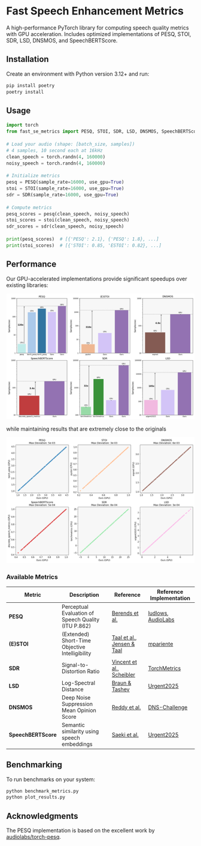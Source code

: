# Fast Speech Enhancement Metrics

A high-performance PyTorch library for computing speech quality metrics with GPU acceleration. Includes optimized implementations of PESQ, STOI, SDR, LSD, DNSMOS, and SpeechBERTScore.

## Installation
Create an environment with Python version 3.12+ and run:
```bash
pip install poetry
poetry install
```

## Usage

```python
import torch
from fast_se_metrics import PESQ, STOI, SDR, LSD, DNSMOS, SpeechBERTScore

# Load your audio (shape: [batch_size, samples])
# 4 samples, 10 second each at 16kHz
clean_speech = torch.randn(4, 160000)
noisy_speech = torch.randn(4, 160000)

# Initialize metrics
pesq = PESQ(sample_rate=16000, use_gpu=True)
stoi = STOI(sample_rate=16000, use_gpu=True)
sdr = SDR(sample_rate=16000, use_gpu=True)

# Compute metrics
pesq_scores = pesq(clean_speech, noisy_speech)
stoi_scores = stoi(clean_speech, noisy_speech)
sdr_scores = sdr(clean_speech, noisy_speech)

print(pesq_scores)  # [{'PESQ': 2.1}, {'PESQ': 1.8}, ...]
print(stoi_scores)  # [{'STOI': 0.85, 'ESTOI': 0.82}, ...]
```

## Performance

Our GPU-accelerated implementations provide significant speedups over existing libraries:

![Performance Comparison](plots/samples_per_second.png)

while maintaining results that are extremely close to the originals

![Performance Comparison](plots/deviations.png)

### Available Metrics

| Metric | Description | Reference | Reference Implementation |
|--------|-------------|------------------|------------------|
| **PESQ** | Perceptual Evaluation of Speech Quality (ITU P.862) | [Berends et al.](https://www.researchgate.net/publication/243773287_Perceptual_evaluation_of_speech_quality_PESQ_-_The_new_ITU_standard_for_end-to-end_speech_quality_assessment_-_Part_II_-_Psychoacoustic_model) | [ludlows](https://github.com/ludlows/PESQ), [AudioLabs](https://github.com/audiolabs/torch-pesq) |
| **(E)STOI** | (Extended) Short-Time Objective Intelligibility | [Taal et al.](https://ieeexplore.ieee.org/document/5713237), [Jensen & Taal](https://ieeexplore.ieee.org/document/7539284) | [mpariente](https://github.com/mpariente/pystoi) |
| **SDR** | Signal-to-Distortion Ratio | [Vincent et al.](https://ieeexplore.ieee.org/abstract/document/1643671), [Scheibler](https://arxiv.org/abs/2110.06440) | [TorchMetrics](https://lightning.ai/docs/torchmetrics/stable/audio/signal_distortion_ratio.html) |
| **LSD** | Log-Spectral Distance | [Braun & Tashev](https://arxiv.org/abs/2009.12286) | [Urgent2025](https://github.com/urgent-challenge/urgent2025_challenge/blob/main/evaluation_metrics/calculate_intrusive_se_metrics.py#L66) |
| **DNSMOS** | Deep Noise Suppression Mean Opinion Score | [Reddy et al.](https://arxiv.org/abs/2010.15258) | [DNS-Challenge](https://github.com/microsoft/DNS-Challenge/blob/master/DNSMOS/dnsmos_local.py) |
| **SpeechBERTScore** | Semantic similarity using speech embeddings | [Saeki et al.](https://arxiv.org/abs/2401.16812) | [Urgent2025](https://github.com/urgent-challenge/urgent2025_challenge/blob/main/evaluation_metrics/calculate_speechbert_score.py) |

## Benchmarking

To run benchmarks on your system:

```bash
python benchmark_metrics.py
python plot_results.py
```

## Acknowledgments

The PESQ implementation is based on the excellent work by [audiolabs/torch-pesq](https://github.com/audiolabs/torch-pesq).
